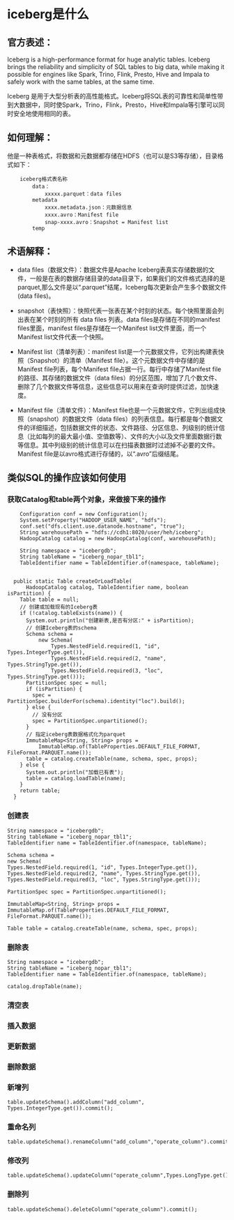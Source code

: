 # iceberg是什么

## 官方表述：

Iceberg is a high-performance format for huge analytic tables. Iceberg brings the reliability and simplicity of SQL tables to big data, while making it possible for engines like Spark, Trino, Flink, Presto, Hive and Impala to safely work with the same tables, at the same time.

Iceberg 是用于大型分析表的高性能格式。Iceberg将SQL表的可靠性和简单性带到大数据中，同时使Spark，Trino，Flink，Presto，Hive和Impala等引擎可以同时安全地使用相同的表。

## 如何理解：

他是一种表格式，将数据和元数据都存储在HDFS（也可以是S3等存储），目录格式如下：
``` 
    iceberg格式表名称
        data：
            xxxxx.parquet：data files
        metadata
            xxxx.metadata.json：元数据信息
            xxxx.avro：Manifest file
            snap-xxxx.avro：Snapshot = Manifest list
        temp
```

## 术语解释：

- data files（数据文件）：数据文件是Apache Iceberg表真实存储数据的文件，一般是在表的数据存储目录的data目录下，如果我们的文件格式选择的是parquet,那么文件是以“.parquet”结尾，Iceberg每次更新会产生多个数据文件(data files)。


- snapshot（表快照）：快照代表一张表在某个时刻的状态。每个快照里面会列出表在某个时刻的所有 data files 列表。data files是存储在不同的manifest files里面，manifest files是存储在一个Manifest list文件里面，而一个Manifest list文件代表一个快照。


- Manifest list（清单列表）：manifest list是一个元数据文件，它列出构建表快照（Snapshot）的清单（Manifest file）。这个元数据文件中存储的是Manifest file列表，每个Manifest file占据一行。每行中存储了Manifest file的路径、其存储的数据文件（data files）的分区范围，增加了几个数文件、删除了几个数据文件等信息，这些信息可以用来在查询时提供过滤，加快速度。


- Manifest file（清单文件）：Manifest file也是一个元数据文件，它列出组成快照（snapshot）的数据文件（data files）的列表信息。每行都是每个数据文件的详细描述，包括数据文件的状态、文件路径、分区信息、列级别的统计信息（比如每列的最大最小值、空值数等）、文件的大小以及文件里面数据行数等信息。其中列级别的统计信息可以在扫描表数据时过滤掉不必要的文件。Manifest file是以avro格式进行存储的，以“.avro”后缀结尾。

## 类似SQL的操作应该如何使用

### 获取Catalog和table两个对象，来做接下来的操作

``` 
    Configuration conf = new Configuration();
    System.setProperty("HADOOP_USER_NAME", "hdfs");
    conf.set("dfs.client.use.datanode.hostname", "true");
    String warehousePath = "hdfs://cdh1:8020/user/heh/iceberg";
    HadoopCatalog catalog = new HadoopCatalog(conf, warehousePath);

    String namespace = "icebergdb";
    String tableName = "iceberg_nopar_tbl1";
    TableIdentifier name = TableIdentifier.of(namespace, tableName);


  public static Table createOrLoadTable(
      HadoopCatalog catalog, TableIdentifier name, boolean isPartition) {
    Table table = null;
    // 创建或加载现有的Iceberg表
    if (!catalog.tableExists(name)) {
      System.out.println("创建新表,是否有分区:" + isPartition);
      // 创建Iceberg表的schema
      Schema schema =
          new Schema(
              Types.NestedField.required(1, "id", Types.IntegerType.get()),
              Types.NestedField.required(2, "name", Types.StringType.get()),
              Types.NestedField.required(3, "loc", Types.StringType.get()));
      PartitionSpec spec = null;
      if (isPartition) {
        spec = PartitionSpec.builderFor(schema).identity("loc").build();
      } else {
        // 没有分区
        spec = PartitionSpec.unpartitioned();
      }
      // 指定iceberg表数据格式化为parquet
      ImmutableMap<String, String> props =
          ImmutableMap.of(TableProperties.DEFAULT_FILE_FORMAT, FileFormat.PARQUET.name());
      table = catalog.createTable(name, schema, spec, props);
    } else {
      System.out.println("加载已有表");
      table = catalog.loadTable(name);
    }
    return table;
  }

```



### 创建表

``` 
String namespace = "icebergdb";
String tableName = "iceberg_nopar_tbl1";
TableIdentifier name = TableIdentifier.of(namespace, tableName);

Schema schema =
new Schema(
Types.NestedField.required(1, "id", Types.IntegerType.get()),
Types.NestedField.required(2, "name", Types.StringType.get()),
Types.NestedField.required(3, "loc", Types.StringType.get()));

PartitionSpec spec = PartitionSpec.unpartitioned();

ImmutableMap<String, String> props =
ImmutableMap.of(TableProperties.DEFAULT_FILE_FORMAT, FileFormat.PARQUET.name());

Table table = catalog.createTable(name, schema, spec, props);
```

### 删除表

```
String namespace = "icebergdb";
String tableName = "iceberg_nopar_tbl1";
TableIdentifier name = TableIdentifier.of(namespace, tableName);

catalog.dropTable(name);
```
### 清空表

### 插入数据

### 更新数据

### 删除数据

### 新增列
```
table.updateSchema().addColumn("add_column", Types.IntegerType.get()).commit();
```

### 重命名列
```
table.updateSchema().renameColumn("add_column","operate_column").commit();
```

### 修改列
```
table.updateSchema().updateColumn("operate_column",Types.LongType.get()).commit();
```

### 删除列
```
table.updateSchema().deleteColumn("operate_column").commit();
```
